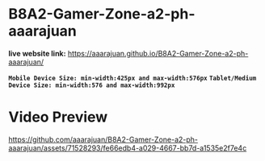 # B8A2-Gamer-Zone-a2-ph-aaarajuan
**live  website link:** https://aaarajuan.github.io/B8A2-Gamer-Zone-a2-ph-aaarajuan/

**```Mobile Device Size: min-width:425px and max-width:576px```** **```Tablet/Medium Device Size: min-width:576 and max-width:992px```**

# Video Preview
https://github.com/aaarajuan/B8A2-Gamer-Zone-a2-ph-aaarajuan/assets/71528293/fe66edb4-a029-4667-bb7d-a1535e2f7e4c
